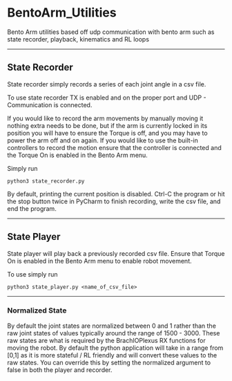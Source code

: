 # BentoArm_Utilities
Bento Arm utilities based off udp communication with bento arm such as state recorder, playback, kinematics and RL loops

---
## State Recorder

State recorder simply records a series of each joint angle in a csv file.

To use state recorder TX is enabled and on the proper port and UDP - Communication is connected.  

If you would like to record the arm movements by manually moving it nothing extra needs to be done, but if the arm is 
currently locked in its position you will have to ensure the Torque is off, and you may have to power the arm off and on
again. If you would like to use the built-in controllers to record the motion ensure that the controller is connected 
and the Torque On is enabled in the Bento Arm menu.

Simply run

```python3 state_recorder.py```

By default, printing the current position is disabled.  Ctrl-C the program or hit the stop button twice in PyCharm to 
finish recording, write the csv file, and end the program.

---
## State Player

State player will play back a previously recorded csv file.  Ensure that Torque On is enabled in the Bento Arm menu to
enable robot movement.

To use simply run

```python3 state_player.py <name_of_csv_file>```

---
### Normalized State

By default the joint states are normalized between 0 and 1 rather than the raw joint states of values typically around 
the range of 1500 - 3000.  These raw states are what is required by the BrachIOPlexus RX functions for moving the robot.
By default the python application will take in a range from [0,1] as it is more stateful / RL friendly and will convert
these values to the raw states.  You can override this by setting the normalized argument to false in both the player 
and recorder.